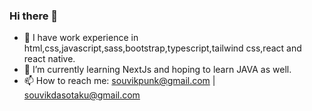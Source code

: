### Hi there 👋

- 💬 I have work experience in html,css,javascript,sass,bootstrap,typescript,tailwind css,react and react native.
- 🔭 I’m currently learning NextJs and hoping to learn JAVA as well.
- 📫 How to reach me: souvikpunk@gmail.com | souvikdasotaku@gmail.com
